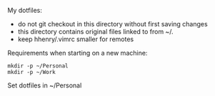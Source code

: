 My dotfiles:

* do not git checkout in this directory without first saving changes
* this directory contains original files linked to from ~/. 
* keep hhenry/.vimrc smaller for remotes

Requirements when starting on a new machine:

```
mkdir -p ~/Personal
mkdir -p ~/Work
```

Set dotfiles in ~/Personal
